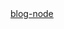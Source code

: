 <html>
<body>
<a href='https://blog-node-daniel.herokuapp.com' target='_blank'>blog-node</a>
</body>
</html>